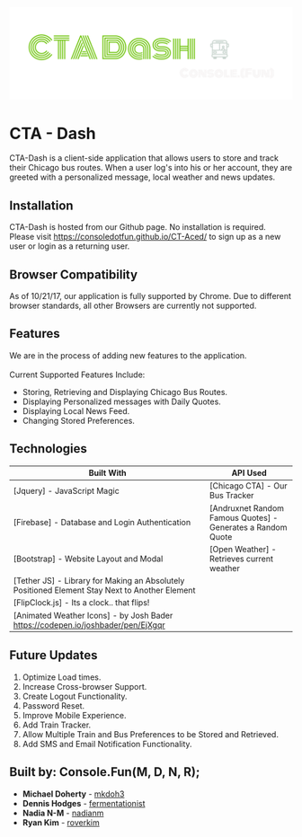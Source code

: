 ![CTA-Dash Logo](assets/images/ctaDash.png)


# CTA - Dash

CTA-Dash is a client-side application that allows users to store and track their Chicago bus routes. When a user log's into his or her account, they are greeted with a personalized message, local weather and news updates.  


## Installation

CTA-Dash is hosted from our Github page. No installation is required. Please visit https://consoledotfun.github.io/CT-Aced/ to sign up as a new user or login as a returning user.  


## Browser Compatibility

 As of 10/21/17, our application is fully supported by Chrome. Due to different browser standards, all other Browsers are currently not supported.

 
## Features
We are in the process of adding new features to the application.
<br/> <br/>
Current Supported Features Include:
* Storing, Retrieving and Displaying Chicago Bus Routes.
* Displaying Personalized messages with Daily Quotes.
* Displaying Local News Feed.
* Changing Stored Preferences.


## Technologies

| Built With   | API Used |
| ------------- | ------------- |
| [Jquery] - JavaScript Magic   | [Chicago CTA] - Our Bus Tracker  |
| [Firebase] - Database and Login Authentication  | [Andruxnet Random Famous Quotes] - Generates a Random Quote |
| [Bootstrap] - Website Layout and Modal | [Open Weather] - Retrieves current weather  |
| [Tether JS] - Library for Making an Absolutely Positioned Element Stay Next to Another Element |   |
| [FlipClock.js] - Its a clock.. that flips! | |
| [Animated Weather Icons] - by Josh Bader https://codepen.io/joshbader/pen/EjXgqr | |



## Future Updates

1. Optimize Load times.
2. Increase Cross-browser Support.
3. Create Logout Functionality.
4. Password Reset.
5. Improve Mobile Experience.
6. Add Train Tracker.
7. Allow Multiple Train and Bus Preferences to be Stored and Retrieved.
8. Add SMS and Email Notification Functionality.


## Built by: Console.Fun(M, D, N, R);

* **Michael Doherty** - [mkdoh3](https://github.com/mkdoh3)
* **Dennis Hodges** - [fermentationist](https://github.com/fermentationist)
* **Nadia N-M** - [nadianm](https://github.com/nadianm)
* **Ryan Kim** - [roverkim](https://github.com/roverkim)
